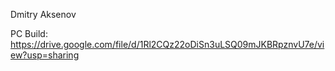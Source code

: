 Dmitry Aksenov

PC Build: https://drive.google.com/file/d/1Rl2CQz22oDiSn3uLSQ09mJKBRpznvU7e/view?usp=sharing